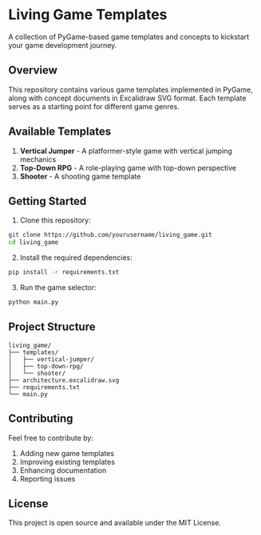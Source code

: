 # Living Game Templates

A collection of PyGame-based game templates and concepts to kickstart your game development journey.

## Overview

This repository contains various game templates implemented in PyGame, along with concept documents in Excalidraw SVG format. Each template serves as a starting point for different game genres.

## Available Templates

1. **Vertical Jumper** - A platformer-style game with vertical jumping mechanics
2. **Top-Down RPG** - A role-playing game with top-down perspective
3. **Shooter** - A shooting game template

## Getting Started

1. Clone this repository:
```bash
git clone https://github.com/yourusername/living_game.git
cd living_game
```

2. Install the required dependencies:
```bash
pip install -r requirements.txt
```

3. Run the game selector:
```bash
python main.py
```

## Project Structure

```
living_game/
├── templates/
│   ├── vertical-jumper/
│   ├── top-down-rpg/
│   └── shooter/
├── architecture.excalidraw.svg
├── requirements.txt
└── main.py
```

## Contributing

Feel free to contribute by:
1. Adding new game templates
2. Improving existing templates
3. Enhancing documentation
4. Reporting issues

## License

This project is open source and available under the MIT License.
